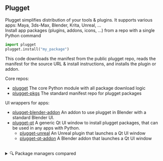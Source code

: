## Plugget
Plugget simplifies distribution of your tools & plugins. It supports various apps: Maya, 3ds-Max, Blender, Krita, Unreal, ...   
Install app packages (plugins, addons, icons, ...) from a repo with a single Python command  
```python
import plugget
plugget.install("my_package")
```
This code downloads the manifest from the public plugget repo, reads the manifest for the source URL & install instructions, and installs the plugin or addon.

Core repos:
- [plugget](https://github.com/plugget/plugget)  The core Python module with all package download logic
- [plugget-pkgs](https://github.com/plugget/plugget-pkgs)  The standard manifest repo for plugget packages

UI wrappers for apps:
- [plugget-blender-addon](https://github.com/plugget/plugget-blender-addon)  An addon to use plugget in Blender with a standard Blender UI.
- [plugget-qt](https://github.com/plugget/plugget-qt)  A generic Qt UI window to install plugget packages, that can be used in any apps with Python.
  - [plugget-unreal](https://github.com/plugget/plugget-unreal)  An Unreal plugin that launches a Qt UI window
  - [plugget-qt-addon](https://github.com/plugget/plugget-qt-addon)  A Blender addon that launches a Qt UI window

<br>
<details close><summary>🔍 Package managers compared</summary><blockquote>
  
Let's compare existing package managers, to help you understand if you need Plugget:  

Why not use PyPI?
- PyPI only installs packaged python modules. But many Blender scripts are not packaged, e.g. [this](https://github.com/absolute-quantum/cats-blender-plugin) addon.
- Addons are not supposed to be installed as a Python module. A pip install would install them to site packages, isntead of in the addons folder.
- Using pip, is not something users are comfortable with. Only devs who know git will use this. Plugget targets casual users, e.g. artists, who prefer a UI instead of a console.
- Plugget also supports other languages than Python, e.g. Maxscript & Unreal plugins

What about WinGet, chocolatey, etc? These solutions install `apps`, Plugget installs  `plugins for apps`
I believe it might be possible to use e.g. Chocolatey and use install scripts to install a plugin, however it seems quite complex to me. And Chocolatey wasn't really designed for this.

</blockquote></details>
